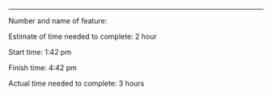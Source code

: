 
---

Number and name of feature:

Estimate of time needed to complete: 2 hour

Start time: 1:42 pm

Finish time: 4:42 pm

Actual time needed to complete: 3 hours
